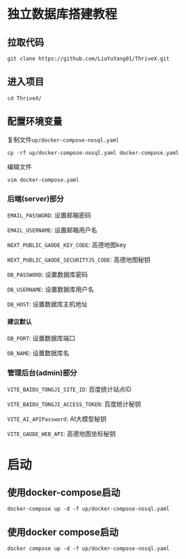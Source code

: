 # 独立数据库搭建教程


## 拉取代码
```shell
git clone https://github.com/LiuYuYang01/ThriveX.git
```

## 进入项目
```shell
cd ThriveX/
```
## 配置环境变量

复制文件`up/docker-compose-nosql.yaml`

```shell
cp -rf up/docker-compose-nosql.yaml docker-compose.yaml
```

编辑文件

```shell
vim docker-compose.yaml
```

### 后端(server)部分

`EMAIL_PASSWORD`: 设置邮箱密码

`EMAIL_USERNAME`: 设置邮箱用户名

`NEXT_PUBLIC_GAODE_KEY_CODE`: 高德地图key

`NEXT_PUBLIC_GAODE_SECURITYJS_CODE`: 高德地图秘钥

`DB_PASSWORD`: 设置数据库密码

`DB_USERNAME`: 设置数据库用户名

`DB_HOST`: 设置数据库主机地址

#### 建议默认

`DB_PORT`: 设置数据库端口

`DB_NAME`: 设置数据库名



### 管理后台(admin)部分

`VITE_BAIDU_TONGJI_SITE_ID`: 百度统计站点ID

`VITE_BAIDU_TONGJI_ACCESS_TOKEN`: 百度统计秘钥

`VITE_AI_APIPassword`: AI大模型秘钥

`VITE_GAODE_WEB_API`: 高德地图坐标秘钥


# 启动

## 使用docker-compose启动

```shell
docker-compose up -d -f up/docker-compose-nosql.yaml
```

## 使用docker compose启动
```shell
docker compose up -d -f up/docker-compose-nosql.yaml
```